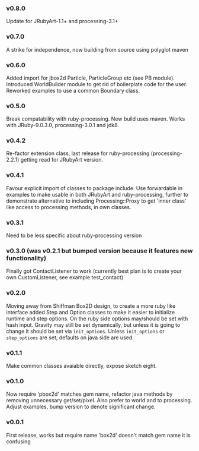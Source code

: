 ### v0.8.0 

Update for JRubyArt-1.1+ and processing-3.1+

### v0.7.0 

A strike for independence, now building from source using polyglot maven

### v0.6.0

Added import for jbox2d Particle, ParticleGroup etc (see PB module).  Introduced WorldBuilder module to get rid of boilerplate code for the user. Reworked examples to use a common Boundary class.

### v0.5.0

Break compatability with ruby-processing. New build uses maven. Works with JRuby-9.0.3.0, processing-3.0.1 and jdk8.


### v0.4.2

Re-factor extension class, last release for ruby-processing (processing-2.2.1) getting read for JRubyArt version.

### v0.4.1

Favour explicit import of classes to package include.  Use forwardable in examples to make usable in both JRubyArt and ruby-processing, further to demonstrate alternative to including Processing::Proxy to get 'inner class' like access to processing methods, in own classes.

### v0.3.1

Need to be less specific about ruby-processing version

### v0.3.0 (was v0.2.1 but bumped version because it features new functionality)

Finally got ContactListener to work (currently best plan is to create your own CustomListener, see example test_contact)

### v0.2.0

Moving away from Shiffman Box2D design, to create a more ruby like interface added Step and Option classes to make it easier to initialize runtime and step options. On the ruby side options may/should be set with hash input. Gravity may still be set dynamically, but unless it is going to change it should be set via `init_options`. Unless `init_options` or `step_options` are set, defaults on java side are used.

### v0.1.1

Make common classes avaiable directly, expose sketch eight.

### v0.1.0

Now require 'pbox2d' matches gem name, refactor java methods by removing unnecessary get/set/pixel. Also prefer to world and to processing. Adjust examples, bump version to denote significant change.


### v0.0.1

First release, works but require name 'box2d' doesn't match gem name it is confusing
